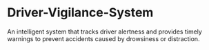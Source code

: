 # Driver-Vigilance-System
An intelligent system that tracks driver alertness and provides timely warnings to prevent accidents caused by drowsiness or distraction.
